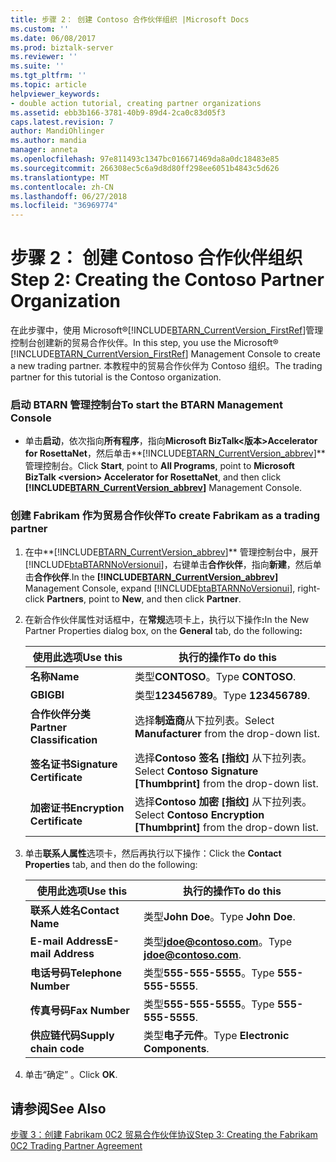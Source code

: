 ```yaml
---
title: 步骤 2： 创建 Contoso 合作伙伴组织 |Microsoft Docs
ms.custom: ''
ms.date: 06/08/2017
ms.prod: biztalk-server
ms.reviewer: ''
ms.suite: ''
ms.tgt_pltfrm: ''
ms.topic: article
helpviewer_keywords:
- double action tutorial, creating partner organizations
ms.assetid: ebb3b166-3781-40b9-89d4-2ca0c83d05f3
caps.latest.revision: 7
author: MandiOhlinger
ms.author: mandia
manager: anneta
ms.openlocfilehash: 97e811493c1347bc016671469da8a0dc18483e85
ms.sourcegitcommit: 266308ec5c6a9d8d80ff298ee6051b4843c5d626
ms.translationtype: MT
ms.contentlocale: zh-CN
ms.lasthandoff: 06/27/2018
ms.locfileid: "36969774"
---
```

# <a name="step-2-creating-the-contoso-partner-organization"></a><span data-ttu-id="c103e-102">步骤 2： 创建 Contoso 合作伙伴组织</span><span class="sxs-lookup"><span data-stu-id="c103e-102">Step 2: Creating the Contoso Partner Organization</span></span>
<span data-ttu-id="c103e-103">在此步骤中，使用 Microsoft®[!INCLUDE[BTARN_CurrentVersion_FirstRef](../../includes/btarn-currentversion-firstref-md.md)]管理控制台创建新的贸易合作伙伴。</span><span class="sxs-lookup"><span data-stu-id="c103e-103">In this step, you use the Microsoft® [!INCLUDE[BTARN_CurrentVersion_FirstRef](../../includes/btarn-currentversion-firstref-md.md)] Management Console to create a new trading partner.</span></span> <span data-ttu-id="c103e-104">本教程中的贸易合作伙伴为 Contoso 组织。</span><span class="sxs-lookup"><span data-stu-id="c103e-104">The trading partner for this tutorial is the Contoso organization.</span></span>  

### <a name="to-start-the-btarn-management-console"></a><span data-ttu-id="c103e-105">启动 BTARN 管理控制台</span><span class="sxs-lookup"><span data-stu-id="c103e-105">To start the BTARN Management Console</span></span>  

- <span data-ttu-id="c103e-106">单击**启动**，依次指向**所有程序**，指向**Microsoft BizTalk\<版本\>Accelerator for RosettaNet**，然后单击**[!INCLUDE[BTARN_CurrentVersion_abbrev](../../includes/btarn-currentversion-abbrev-md.md)]** 管理控制台。</span><span class="sxs-lookup"><span data-stu-id="c103e-106">Click **Start**, point to **All Programs**, point to **Microsoft BizTalk \<version\> Accelerator for RosettaNet**, and then click **[!INCLUDE[BTARN_CurrentVersion_abbrev](../../includes/btarn-currentversion-abbrev-md.md)]** Management Console.</span></span>  

### <a name="to-create-fabrikam-as-a-trading-partner"></a><span data-ttu-id="c103e-107">创建 Fabrikam 作为贸易合作伙伴</span><span class="sxs-lookup"><span data-stu-id="c103e-107">To create Fabrikam as a trading partner</span></span>  

1. <span data-ttu-id="c103e-108">在中**[!INCLUDE[BTARN_CurrentVersion_abbrev](../../includes/btarn-currentversion-abbrev-md.md)]** 管理控制台中，展开[!INCLUDE[btaBTARNNoVersionui](../../includes/btabtarnnoversionui-md.md)]，右键单击**合作伙伴**，指向**新建**，然后单击**合作伙伴**.</span><span class="sxs-lookup"><span data-stu-id="c103e-108">In the **[!INCLUDE[BTARN_CurrentVersion_abbrev](../../includes/btarn-currentversion-abbrev-md.md)]** Management Console, expand [!INCLUDE[btaBTARNNoVersionui](../../includes/btabtarnnoversionui-md.md)], right-click **Partners**, point to **New**, and then click **Partner**.</span></span>  

2. <span data-ttu-id="c103e-109">在新合作伙伴属性对话框中，在**常规**选项卡上，执行以下操作<strong>:</strong></span><span class="sxs-lookup"><span data-stu-id="c103e-109">In the New Partner Properties dialog box, on the **General** tab, do the following<strong>:</strong></span></span>  


   |          <span data-ttu-id="c103e-110">使用此选项</span><span class="sxs-lookup"><span data-stu-id="c103e-110">Use this</span></span>          |                             <span data-ttu-id="c103e-111">执行的操作</span><span class="sxs-lookup"><span data-stu-id="c103e-111">To do this</span></span>                              |
   |----------------------------|---------------------------------------------------------------------|
   |          <span data-ttu-id="c103e-112">**名称**</span><span class="sxs-lookup"><span data-stu-id="c103e-112">**Name**</span></span>          |                          <span data-ttu-id="c103e-113">类型**CONTOSO**。</span><span class="sxs-lookup"><span data-stu-id="c103e-113">Type **CONTOSO**.</span></span>                          |
   |          <span data-ttu-id="c103e-114">**GBI**</span><span class="sxs-lookup"><span data-stu-id="c103e-114">**GBI**</span></span>           |                         <span data-ttu-id="c103e-115">类型**123456789**。</span><span class="sxs-lookup"><span data-stu-id="c103e-115">Type **123456789**.</span></span>                         |
   | <span data-ttu-id="c103e-116">**合作伙伴分类**</span><span class="sxs-lookup"><span data-stu-id="c103e-116">**Partner Classification**</span></span> |          <span data-ttu-id="c103e-117">选择**制造商**从下拉列表。</span><span class="sxs-lookup"><span data-stu-id="c103e-117">Select **Manufacturer** from the drop-down list.</span></span>           |
   | <span data-ttu-id="c103e-118">**签名证书**</span><span class="sxs-lookup"><span data-stu-id="c103e-118">**Signature Certificate**</span></span>  | <span data-ttu-id="c103e-119">选择**Contoso 签名 [指纹]** 从下拉列表。</span><span class="sxs-lookup"><span data-stu-id="c103e-119">Select **Contoso Signature [Thumbprint]** from the drop-down list.</span></span>  |
   | <span data-ttu-id="c103e-120">**加密证书**</span><span class="sxs-lookup"><span data-stu-id="c103e-120">**Encryption Certificate**</span></span> | <span data-ttu-id="c103e-121">选择**Contoso 加密 [指纹]** 从下拉列表。</span><span class="sxs-lookup"><span data-stu-id="c103e-121">Select **Contoso Encryption [Thumbprint]** from the drop-down list.</span></span> |


3. <span data-ttu-id="c103e-122">单击**联系人属性**选项卡，然后再执行以下操作：</span><span class="sxs-lookup"><span data-stu-id="c103e-122">Click the **Contact Properties** tab, and then do the following:</span></span>  


   |       <span data-ttu-id="c103e-123">使用此选项</span><span class="sxs-lookup"><span data-stu-id="c103e-123">Use this</span></span>        |               <span data-ttu-id="c103e-124">执行的操作</span><span class="sxs-lookup"><span data-stu-id="c103e-124">To do this</span></span>                |
   |-----------------------|-----------------------------------------|
   |   <span data-ttu-id="c103e-125">**联系人姓名**</span><span class="sxs-lookup"><span data-stu-id="c103e-125">**Contact Name**</span></span>    |           <span data-ttu-id="c103e-126">类型**John Doe**。</span><span class="sxs-lookup"><span data-stu-id="c103e-126">Type **John Doe**.</span></span>            |
   |  <span data-ttu-id="c103e-127">**E-mail Address**</span><span class="sxs-lookup"><span data-stu-id="c103e-127">**E-mail Address**</span></span>   | <span data-ttu-id="c103e-128">类型<strong>jdoe@contoso.com</strong>。</span><span class="sxs-lookup"><span data-stu-id="c103e-128">Type <strong>jdoe@contoso.com</strong>.</span></span> |
   | <span data-ttu-id="c103e-129">**电话号码**</span><span class="sxs-lookup"><span data-stu-id="c103e-129">**Telephone Number**</span></span>  |         <span data-ttu-id="c103e-130">类型**555-555-5555**。</span><span class="sxs-lookup"><span data-stu-id="c103e-130">Type **555-555-5555**.</span></span>          |
   |    <span data-ttu-id="c103e-131">**传真号码**</span><span class="sxs-lookup"><span data-stu-id="c103e-131">**Fax Number**</span></span>     |         <span data-ttu-id="c103e-132">类型**555-555-5555**。</span><span class="sxs-lookup"><span data-stu-id="c103e-132">Type **555-555-5555**.</span></span>          |
   | <span data-ttu-id="c103e-133">**供应链代码**</span><span class="sxs-lookup"><span data-stu-id="c103e-133">**Supply chain code**</span></span> |     <span data-ttu-id="c103e-134">类型**电子元件**。</span><span class="sxs-lookup"><span data-stu-id="c103e-134">Type **Electronic Components**.</span></span>     |


4. <span data-ttu-id="c103e-135">单击“确定” 。</span><span class="sxs-lookup"><span data-stu-id="c103e-135">Click **OK**.</span></span>  

## <a name="see-also"></a><span data-ttu-id="c103e-136">请参阅</span><span class="sxs-lookup"><span data-stu-id="c103e-136">See Also</span></span>  
 [<span data-ttu-id="c103e-137">步骤 3：创建 Fabrikam 0C2 贸易合作伙伴协议</span><span class="sxs-lookup"><span data-stu-id="c103e-137">Step 3: Creating the Fabrikam 0C2 Trading Partner Agreement</span></span>](../../adapters-and-accelerators/accelerator-rosettanet/step-3-creating-the-fabrikam-0c2-trading-partner-agreement.md)
